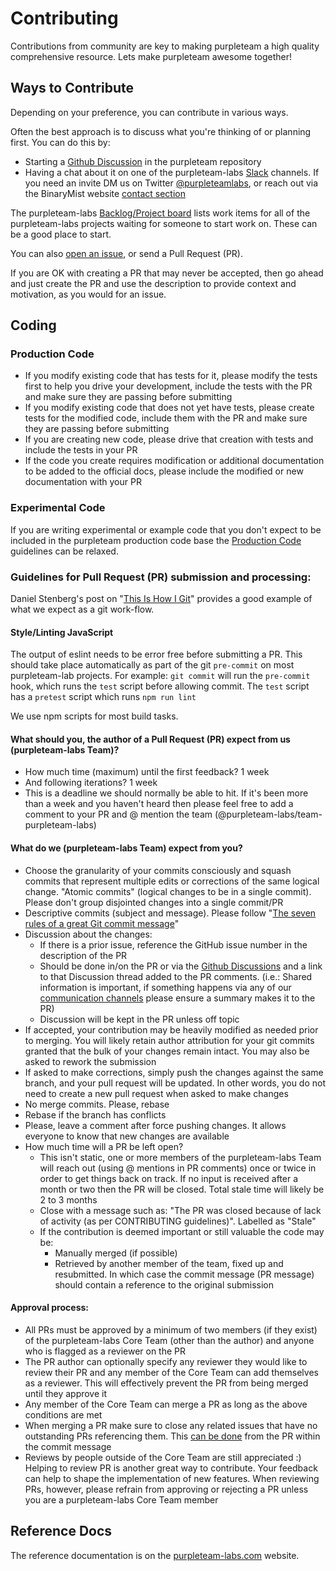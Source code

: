 # Contributing

Contributions from community are key to making purpleteam a high quality comprehensive resource. Lets make purpleteam awesome together!

## Ways to Contribute

Depending on your preference, you can contribute in various ways.

Often the best approach is to discuss what you're thinking of or planning first. You can do this by:

* Starting a [Github Discussion](https://github.com/purpleteam-labs/purpleteam/discussions) in the purpleteam repository
* Having a chat about it on one of the purpleteam-labs [Slack](https://purpleteam-labs.com/community/) channels. If you need an invite DM us on Twitter [@purpleteamlabs](https://twitter.com/purpleteamlabs), or reach out via the BinaryMist website [contact section](https://binarymist.io/#contact)

The purpleteam-labs [Backlog/Project board](https://github.com/purpleteam-labs/purpleteam/projects/2) lists work items for all of the purpleteam-labs projects waiting for someone to start work on. These can be a good place to start.

You can also [open an issue](https://github.com/purpleteam-labs/purpleteam/issues/new/choose), or send a Pull Request (PR).

If you are OK with creating a PR that may never be accepted, then go ahead and just create the PR and use the description to provide context and motivation, as you would for an issue.

## Coding

### Production Code

* If you modify existing code that has tests for it, please modify the tests first to help you drive your development, include the tests with the PR and make sure they are passing before submitting
* If you modify existing code that does not yet have tests, please create tests for the modified code, include them with the PR and make sure they are passing before submitting
* If you are creating new code, please drive that creation with tests and include the tests in your PR
* If the code you create requires modification or additional documentation to be added to the official docs, please include the modified or new documentation with your PR

### Experimental Code

If you are writing experimental or example code that you don't expect to be included in the purpleteam production code base the [Production Code](#production-code) guidelines can be relaxed.

### Guidelines for Pull Request (PR) submission and processing:

Daniel Stenberg's post on "[This Is How I Git](https://daniel.haxx.se/blog/2020/11/09/this-is-how-i-git/)" provides a good example of what we expect as a git work-flow.

#### Style/Linting JavaScript

The output of eslint needs to be error free before submitting a PR. This should take place automatically as part of the git `pre-commit` on most purpleteam-lab projects.
For example: `git commit` will run the `pre-commit` hook, which runs the `test` script before allowing commit. The `test` script has a `pretest` script which runs `npm run lint`

We use npm scripts for most build tasks.

#### What should you, the author of a Pull Request (PR) expect from us (purpleteam-labs Team)?

* How much time (maximum) until the first feedback? 1 week
* And following iterations? 1 week
* This is a deadline we should normally be able to hit. If it's been more than a week and you haven't heard then please feel free to add a comment to your PR and @ mention the team (@purpleteam-labs/team-purpleteam-labs)

#### What do we (purpleteam-labs Team) expect from you?

* Choose the granularity of your commits consciously and squash commits that represent multiple edits or corrections of the same logical change. "Atomic commits" (logical changes to be in a single commit). Please don't group disjointed changes into a single commit/PR
* Descriptive commits (subject and message). Please follow "[The seven rules of a great Git commit message](https://chris.beams.io/posts/git-commit/#seven-rules)"
* Discussion about the changes:
  * If there is a prior issue, reference the GitHub issue number in the description of the PR
  * Should be done in/on the PR or via the [Github Discussions](https://github.com/purpleteam-labs/purpleteam/discussions) and a link to that Discussion thread added to the PR comments. (i.e.: Shared information is important, if something happens via any of our [communication channels](https://purpleteam-labs.com/community/) please ensure a summary makes it to the PR)
  * Discussion will be kept in the PR unless off topic
* If accepted, your contribution may be heavily modified as needed prior to merging. You will likely retain author attribution for your git commits granted that the bulk of your changes remain intact. You may also be asked to rework the submission
* If asked to make corrections, simply push the changes against the same branch, and your pull request will be updated. In other words, you do not need to create a new pull request when asked to make changes
* No merge commits. Please, rebase
* Rebase if the branch has conflicts
* Please, leave a comment after force pushing changes. It allows everyone to know that new changes are available
* How much time will a PR be left open?
  * This isn't static, one or more members of the purpleteam-labs Team will reach out (using @ mentions in PR comments) once or twice in order to get things back on track. If no input is received after a month or two then the PR will be closed. Total stale time will likely be 2 to 3 months
  * Close with a message such as: "The PR was closed because of lack of activity (as per CONTRIBUTING guidelines)". Labelled as "Stale"
  * If the contribution is deemed important or still valuable the code may be:
    * Manually merged (if possible)
    * Retrieved by another member of the team, fixed up and resubmitted. In which case the commit message (PR message) should contain a reference to the original submission

#### Approval process:

* All PRs must be approved by a minimum of two members (if they exist) of the purpleteam-labs Core Team (other than the author) and anyone who is flagged as a reviewer on the PR
* The PR author can optionally specify any reviewer they would like to review their PR and any member of the Core Team can add themselves as a reviewer. This will effectively prevent the PR from being merged until they approve it
* Any member of the Core Team can merge a PR as long as the above conditions are met
* When merging a PR make sure to close any related issues that have no outstanding PRs referencing them. This [can be done](https://github.blog/2013-03-18-closing-issues-across-repositories/) from the PR within the commit message
* Reviews by people outside of the Core Team are still appreciated :)  
  Helping to review PR is another great way to contribute. Your feedback can help to shape the implementation of new features. When reviewing PRs, however, please refrain from approving or rejecting a PR unless you are a purpleteam-labs Core Team member

## Reference Docs

The reference documentation is on the [purpleteam-labs.com](https://purpleteam-labs.com/doc/) website.

